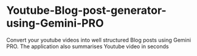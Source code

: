 # Youtube-Blog-post-generator-using-Gemini-PRO
Convert your youtube videos into well structured Blog posts using Gemini PRO. The application also summarises Youtube video in seconds
